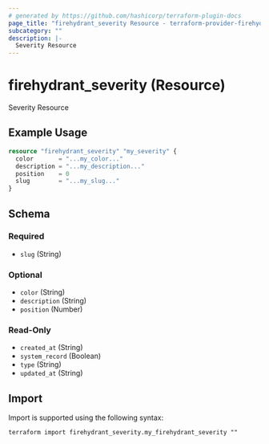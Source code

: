 ```yaml
---
# generated by https://github.com/hashicorp/terraform-plugin-docs
page_title: "firehydrant_severity Resource - terraform-provider-firehydrant"
subcategory: ""
description: |-
  Severity Resource
---
```


# firehydrant_severity (Resource)

Severity Resource

## Example Usage

```terraform
resource "firehydrant_severity" "my_severity" {
  color       = "...my_color..."
  description = "...my_description..."
  position    = 0
  slug        = "...my_slug..."
}
```

<!-- schema generated by tfplugindocs -->
## Schema

### Required

- `slug` (String)

### Optional

- `color` (String)
- `description` (String)
- `position` (Number)

### Read-Only

- `created_at` (String)
- `system_record` (Boolean)
- `type` (String)
- `updated_at` (String)

## Import

Import is supported using the following syntax:

```shell
terraform import firehydrant_severity.my_firehydrant_severity ""
```
